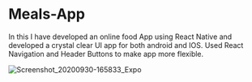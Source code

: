 # Meals-App
In this I have developed an online food App using React Native and developed a crystal clear UI app for both android and IOS. Used React Navigation and Header Buttons to make app more flexible.

![Screenshot_20200930-165833_Expo](https://user-images.githubusercontent.com/67712163/94683332-f8651b80-0343-11eb-8609-b0faa8d65365.jpg)
